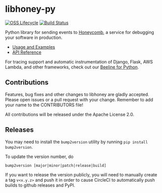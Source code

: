 # libhoney-py

[![OSS Lifecycle](https://img.shields.io/osslifecycle/honeycombio/libhoney-py?color=success)](https://github.com/honeycombio/home/blob/main/honeycomb-oss-lifecycle-and-practices.md)
[![Build Status](https://circleci.com/gh/honeycombio/libhoney-py.svg?style=svg)](https://app.circleci.com/pipelines/github/honeycombio/libhoney-py)

Python library for sending events to [Honeycomb](https://honeycomb.io), a service for debugging your software in production.

- [Usage and Examples](https://docs.honeycomb.io/sdk/python/)
- [API Reference](https://honeycombio.github.io/libhoney-py/)

For tracing support and automatic instrumentation of Django, Flask, AWS Lambda, and other frameworks, check out our [Beeline for Python](https://github.com/honeycombio/beeline-python).

## Contributions

Features, bug fixes and other changes to libhoney are gladly accepted. Please
open issues or a pull request with your change. Remember to add your name to the
CONTRIBUTORS file!

All contributions will be released under the Apache License 2.0.

## Releases

You may need to install the `bump2version` utility by running `pip install bump2version`.

To update the version number, do

```
bump2version [major|minor|patch|release|build]
```

If you want to release the version publicly, you will need to manually create a tag `v<x.y.z>` and push it in order to
cause CircleCI to automatically push builds to github releases and PyPI.
